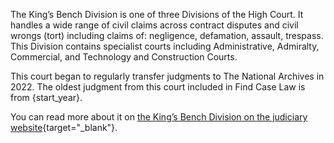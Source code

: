 The King’s Bench Division is one of three Divisions of the High Court. It handles a wide range of civil claims across contract disputes and civil wrongs (tort) including claims of: negligence, defamation, assault, trespass. This Division contains specialist courts including Administrative, Admiralty, Commercial, and Technology and Construction Courts.

This court began to regularly transfer judgments to The National Archives in 2022. The oldest judgment from this court included in Find Case Law is from {start_year}.

You can read more about it on [the King’s Bench Division on the judiciary website](https://www.judiciary.uk/courts-and-tribunals/kings-bench-division/){target="\_blank"}.
